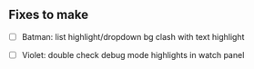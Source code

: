 ## Fixes to make

- [ ] Batman: list highlight/dropdown bg clash with text highlight
- [ ] Violet: double check debug mode highlights in watch panel


